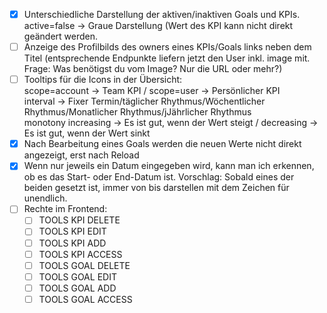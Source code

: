 - [x]  Unterschiedliche Darstellung der aktiven/inaktiven Goals und KPIs. active=false -> Graue Darstellung (Wert des KPI kann nicht direkt geändert werden.
- [ ] Anzeige des Profilbilds des owners eines KPIs/Goals links neben dem Titel (entsprechende Endpunkte liefern jetzt den User inkl. image mit. Frage: Was benötigst du vom Image? Nur die URL oder mehr?)
- [ ] Tooltips für die Icons in der Übersicht:  
    scope=account -> Team KPI / scope=user -> Persönlicher KPI  
    interval -> Fixer Termin/täglicher Rhythmus/Wöchentlicher Rhythmus/Monatlicher Rhythmus/jJährlicher Rhythmus  
    monotony increasing -> Es ist gut, wenn der Wert steigt / decreasing -> Es ist gut, wenn der Wert sinkt
- [x] Nach Bearbeitung eines Goals werden die neuen Werte nicht direkt angezeigt, erst nach Reload
- [x] Wenn nur jeweils ein Datum eingegeben wird, kann man ich erkennen, ob es das Start- oder End-Datum ist. Vorschlag: Sobald eines der beiden gesetzt ist, immer von bis darstellen mit dem Zeichen für unendlich.
- [ ] Rechte im Frontend:
	- [ ] TOOLS KPI DELETE
	- [ ] TOOLS KPI EDIT
	- [ ] TOOLS KPI ADD
	- [ ] TOOLS KPI ACCESS
	- [ ] TOOLS GOAL DELETE
	- [ ] TOOLS GOAL EDIT
	- [ ] TOOLS GOAL ADD
	- [ ] TOOLS GOAL ACCESS